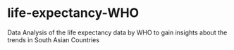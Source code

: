 # life-expectancy-WHO
Data Analysis of the life expectancy data by WHO to gain insights about the trends in South Asian Countries
